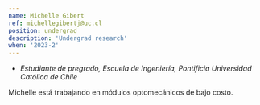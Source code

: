 ```yaml
---
name: Michelle Gibert
ref: michellegibertj@uc.cl
position: undergrad
description: 'Undergrad research'
when: '2023-2'
---
```


- _Estudiante de pregrado, Escuela de Ingeniería, Pontificia Universidad Católica de Chile_

Michelle está trabajando en módulos optomecánicos de bajo costo.

